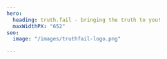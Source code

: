 ```yaml
---
hero:
  heading: truth.fail - bringing the truth to you!
  maxWidthPX: "652"
seo:
  image: "/images/truthfail-logo.png"

---
```

